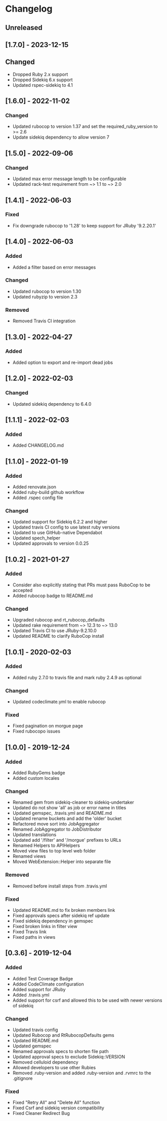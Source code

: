 # Changelog

## Unreleased

## [1.7.0] - 2023-12-15

## Changed
- Dropped Ruby 2.x support
- Dropped Sidekiq 6.x support
- Updated rspec-sidekiq to 4.1

## [1.6.0] - 2022-11-02

### Changed
- Updated rubocop to version 1.37 and set the required_ruby_version to >= 2.6
- Update sidekiq dependency to allow version 7

## [1.5.0] - 2022-09-06

### Changed
- Updated max error message length to be configurable
- Updated rack-test requirement from ~> 1.1 to ~> 2.0

## [1.4.1] - 2022-06-03
### Fixed
- Fix downgrade rubocop to '1.28' to keep support for JRuby '9.2.20.1'

## [1.4.0] - 2022-06-03
### Added
- Added a filter based on error messages

### Changed
- Updated rubocop to version 1.30
- Updated rubyzip to version 2.3

### Removed
- Removed Travis CI integration

## [1.3.0] - 2022-04-27
### Added
- Added option to export and re-import dead jobs

## [1.2.0] - 2022-02-03
### Changed
- Updated sidekiq dependency to 6.4.0

## [1.1.1] - 2022-02-03
### Added
- Added CHANGELOG.md

## [1.1.0] - 2022-01-19
### Added
- Added renovate.json
- Added ruby-build github workflow
- Added .rspec config file

### Changed
- Updated support for Sidekiq 6.2.2 and higher
- Updated travis CI config to use latest ruby versions
- Updated to use GitHub-native Dependabot
- Updated spech_helper
- Updated approvals to version 0.0.25

## [1.0.2] - 2021-01-27
### Added
- Consider also explicitly stating that PRs must pass RuboCop to be accepted
- Added rubocop badge to README.md

### Changed
- Upgraded rubocop and rt_rubocop_defaults
- Updated rake requirement from ~> 12.3 to ~> 13.0
- Updated Travis CI to use JRuby-9.2.10.0
- Updated README to clarify RuboCop install

## [1.0.1] - 2020-02-03
### Added
- Added ruby 2.7.0 to travis file and mark ruby 2.4.9 as optional

### Changed
- Updated codeclimate.yml to enable rubocop

### Fixed
- Fixed pagination on morgue page
- Fixed rubocopo issues

## [1.0.0] - 2019-12-24
### Added
- Added RubyGems badge
- Added custom locales

### Changed
- Renamed gem from sidekiq-cleaner to sidekiq-undertaker
- Updated do not show 'all' as job or error name in titles
- Updated gemspec, .travis.yml and README.md
- Updated rename buckets and add the 'older' bucket
- Refactored move sort into JobAggregator
- Renamed JobAggregator to JobDistributor
- Updated translations
- Updated add '/filter' and '/morgue' prefixes to URLs
- Renamed Helpers to APIHelpers
- Moved view files to top level web folder
- Renamed views
- Moved WebExtension::Helper into separate file

### Removed
- Removed before install steps from .travis.yml

### Fixed
- Updated README.md to fix broken members link
- Fixed approvals specs after sidekiq ref update
- Fixed sidekiq dependency in gemspec
- Fixed broken links in filter view
- Fixed Travis link
- Fixed paths in views

## [0.3.6] - 2019-12-04
### Added
- Added Test Coverage Badge
- Added CodeClimate configuration
- Added support for JRuby
- Added .travis.yml
- Added support for csrf and allowed this to be used with newer versions of sidekiq

### Changed
- Updated travis config
- Updated Rubocop and RtRubocopDefaults gems
- Updated README.md
- Updated gemspec
- Renamed approvals specs to shorten file path
- Updated approval specs to exclude Sidekiq::VERSION
- Removed celluloid dependency
- Allowed developers to use other Rubies
- Removed .ruby-version and added .ruby-version and .rvmrc to the .gitignore

### Fixed
- Fixed "Retry All" and "Delete All" function
- Fixed Csrf and sidekiq version compatibility
- Fixed Cleaner Redirect Bug
